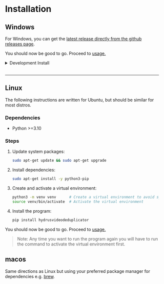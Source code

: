 # Installation

## Windows

For Windows, you can get the [latest release directly from the github releases page](https://github.com/hydrusvideodeduplicator/hydrus-video-deduplicator/releases).

You should now be good to go. Proceed to [usage.](./usage.md)

<details>
<summary>Development Install</summary>
<br>

Dependencies:

<br>

[Python](https://www.python.org/downloads/) >=3.10

<br>

Run in PowerShell:

```Powershell
python3 -m venv venv         # Create a virtual environment somewhere to avoid system dependency conflicts
.\venv\Scripts\Activate.ps1  # Activate the virtual environment
python3 -m pip install hydrusvideodeduplicator
```

You should now be good to go. Proceed to the Usage page.

> Note: Any time you want to run the program again you will have to run the command to activate the virtual environment first.

</details>

<br>

---

## Linux

The following instructions are written for Ubuntu, but should be similar for most distros.

### Dependencies

- Python >=3.10

### Steps

1. Update system packages:

    ```sh
    sudo apt-get update && sudo apt-get upgrade
    ```

1. Install dependencies:

    ```sh
    sudo apt-get install -y python3-pip
    ```

1. Create and activate a virtual environment:

    ```sh
    python3 -m venv venv      # Create a virtual environment to avoid system dependency conflicts
    source venv/bin/activate  # Activate the virtual environment
    ```

1. Install the program:

    ```sh
    pip install hydrusvideodeduplicator
    ```

You should now be good to go. Proceed to [usage.](./usage.md)

> Note: Any time you want to run the program again you will have to run the command to activate the virtual environment first.

## macos

Same directions as Linux but using your preferred package manager for dependencies e.g. [brew](https://brew.sh/).
